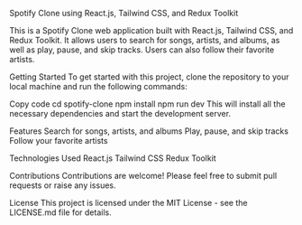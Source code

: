 Spotify Clone using React.js, Tailwind CSS, and Redux Toolkit

This is a Spotify Clone web application built with React.js, Tailwind CSS, and Redux Toolkit. It allows users to search for songs, artists, and albums, as well as play, pause, and skip tracks. Users can also follow their favorite artists.

Getting Started
To get started with this project, clone the repository to your local machine and run the following commands:

Copy code
cd spotify-clone
npm install
npm run dev
This will install all the necessary dependencies and start the development server.

Features
Search for songs, artists, and albums
Play, pause, and skip tracks
Follow your favorite artists

Technologies Used
React.js
Tailwind CSS
Redux Toolkit

Contributions
Contributions are welcome! Please feel free to submit pull requests or raise any issues.

License
This project is licensed under the MIT License - see the LICENSE.md file for details.
